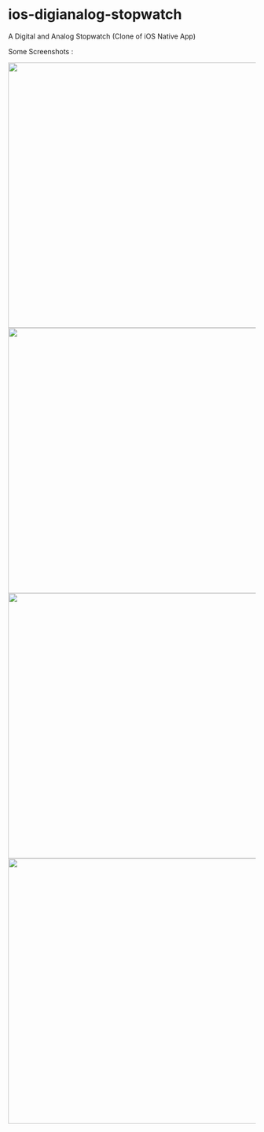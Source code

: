 # ios-digianalog-stopwatch
A Digital and Analog Stopwatch (Clone of iOS Native App)


Some Screenshots :

<img src="https://dl.dropboxusercontent.com/s/mwn54q4auofpura/Simulator%20Screen%20Shot%20Nov%2026%2C%202016%2C%202.17.16%20PM.png?dl=0" width="540">

<img src="https://dl.dropboxusercontent.com/s/xfnhy5urnodaknr/Simulator%20Screen%20Shot%20Nov%2026%2C%202016%2C%202.17.42%20PM.png?dl=0" width="540">

<img src="https://dl.dropboxusercontent.com/s/xi4xcdqyp978jrr/Simulator%20Screen%20Shot%20Nov%2026%2C%202016%2C%202.17.37%20PM.png?dl=0" width="540">

<img src="https://dl.dropboxusercontent.com/s/zzeajs4ey88cpkf/Simulator%20Screen%20Shot%20Nov%2026%2C%202016%2C%202.17.51%20PM.png?dl=0" width="540">





